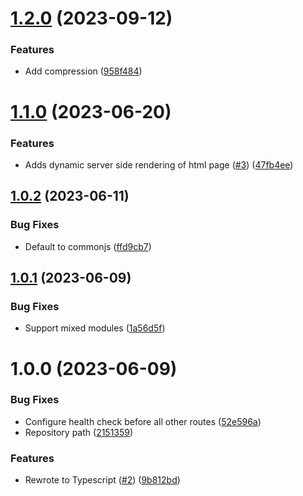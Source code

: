 # [1.2.0](https://github.com/kapetacom/sdk-nodejs-server/compare/v1.1.0...v1.2.0) (2023-09-12)


### Features

* Add compression ([958f484](https://github.com/kapetacom/sdk-nodejs-server/commit/958f48405915a9bf711765a9503fe6dcf09101cb))

# [1.1.0](https://github.com/kapetacom/sdk-nodejs-server/compare/v1.0.2...v1.1.0) (2023-06-20)


### Features

* Adds dynamic server side rendering of html page ([#3](https://github.com/kapetacom/sdk-nodejs-server/issues/3)) ([47fb4ee](https://github.com/kapetacom/sdk-nodejs-server/commit/47fb4ee5eb22c7d8a087d3a011455eba3d26639e))

## [1.0.2](https://github.com/kapetacom/sdk-nodejs-server/compare/v1.0.1...v1.0.2) (2023-06-11)


### Bug Fixes

* Default to commonjs ([ffd9cb7](https://github.com/kapetacom/sdk-nodejs-server/commit/ffd9cb75be94e980f2a86ec39de36036aaa809db))

## [1.0.1](https://github.com/kapetacom/sdk-nodejs-server/compare/v1.0.0...v1.0.1) (2023-06-09)


### Bug Fixes

* Support mixed modules ([1a56d5f](https://github.com/kapetacom/sdk-nodejs-server/commit/1a56d5fd09945fb53ebb4c5384cf7280ea56305f))

# 1.0.0 (2023-06-09)


### Bug Fixes

* Configure health check before all other routes ([52e596a](https://github.com/kapetacom/sdk-nodejs-server/commit/52e596ae123071f423fc27e2815070e8b1dc5d27))
* Repository path ([2151359](https://github.com/kapetacom/sdk-nodejs-server/commit/215135918e40cb543b9e094cfe7ba775fccd756a))


### Features

* Rewrote to Typescript ([#2](https://github.com/kapetacom/sdk-nodejs-server/issues/2)) ([9b812bd](https://github.com/kapetacom/sdk-nodejs-server/commit/9b812bdfb6ab80f905fe4f3b6bd8172f46ba6f32))
